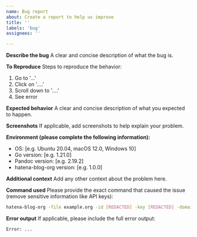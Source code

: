 ```yaml
---
name: Bug report
about: Create a report to help us improve
title: ''
labels: 'bug'
assignees: ''

---
```


**Describe the bug**
A clear and concise description of what the bug is.

**To Reproduce**
Steps to reproduce the behavior:
1. Go to '...'
2. Click on '....'
3. Scroll down to '....'
4. See error

**Expected behavior**
A clear and concise description of what you expected to happen.

**Screenshots**
If applicable, add screenshots to help explain your problem.

**Environment (please complete the following information):**
 - OS: [e.g. Ubuntu 20.04, macOS 12.0, Windows 10]
 - Go version: [e.g. 1.21.0]
 - Pandoc version: [e.g. 2.19.2]
 - hatena-blog-org version: [e.g. 1.0.0]

**Additional context**
Add any other context about the problem here.

**Command used**
Please provide the exact command that caused the issue (remove sensitive information like API keys):
```bash
hatena-blog-org -file example.org -id [REDACTED] -key [REDACTED] -domain [REDACTED]
```

**Error output**
If applicable, please include the full error output:
```
Error: ...
```